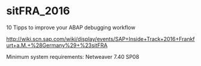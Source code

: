 # sitFRA_2016

10 Tipps to improve your ABAP debugging workflow

http://wiki.scn.sap.com/wiki/display/events/SAP+Inside+Track+2016+Frankfurt+a.M.+%28Germany%29+%23sitFRA

Minimum system requirements: Netweaver 7.40 SP08
